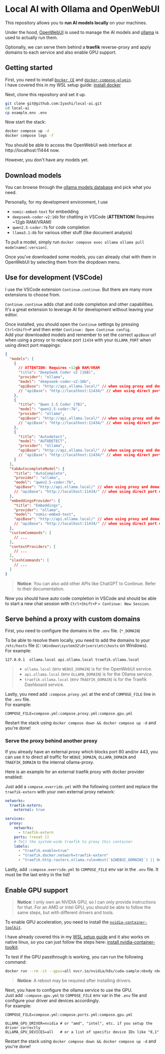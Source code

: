 # Local AI with Ollama and OpenWebUI
This repository allows you to **run AI models locally** on your machines.

Under the hood, [OpenWebUI](https://docs.openwebui.com/) is used to manage the AI models and [ollama](https://ollama.com/) is used to actually run them.

Optionally, we can serve them behind a **traefik** reverse-proxy and apply domains to each service and also enable GPU support.

## Getting started
First, you need to install [`Docker CE`](https://docs.docker.com/engine/install) and [`docker-compose-plugin`](https://docs.docker.com/compose/install/linux/#install-using-the-repository).  
I have covered this in my WSL setup guide: [install docker](https://github.com/Iyashi/WSL#install-docker)

Next, clone this repository and set it up.
```bash
git clone git@github.com:Iyashi/local-ai.git
cd local-ai
cp example.env .env
```

Now start the stack:
```bash
docker compose up -d
docker compose logs -f
```

You should be able to access the OpenWebUI web interface at http://localhost:11444 now.

However, you don't have any models yet.

## Download models
You can browse through the [ollama models database](https://ollama.com/search) and pick what you need.

Personally, for my development environment, I use
- `nomic-embed-text` for embedding
- `deepseek-coder-v2:16b` for chatting in VSCode (**ATTENTION!** Requires ~12gb RAM/VRAM)
- `qwen2.5-coder:7b` for code completion
- `llama3.1:8b` for various other stuff (like document analysis)

To pull a model, simply run `docker compose exec ollama ollama pull modelname[:version]`.

Once you've downloaded some models, you can already chat with them in OpenWebUI by selecting them from the dropdown menu.

## Use for development (VSCode)
I use the VSCode extension `Continue.continue`. But there are many more extensions to choose from.

`Continue.continue` adds chat and code completion and other capabilities. It's a great extension to leverage AI for development without leaving your editor.

Once installed, you should open the `Continue` settings by pressing `Ctrl+Shift+P` and then enter `Continue: Open Continue config`.  
Add your downloaded models and remember to set the correct `apiBase` url when using a proxy or to replace port `11434` with your `OLLAMA_PORT` when using direct port mappings:
```json
{
  "models": [
    {
      // ATTENTION: Requires ~12gb RAM/VRAM
      "title": "DeepSeek Coder v2 [16B]",
      "provider": "ollama",
      "model": "deepseek-coder-v2:16b",
      "apiBase": "http://api.ollama.local/" // when using proxy and domain
      // "apiBase": "http://localhost:11434/" // when using direct port mappings
    },
    {
      "title": "Qwen 2.5 Coder [7B]",
      "model": "qwen2.5-coder:7b",
      "provider": "ollama",
      "apiBase": "http://api.ollama.local/" // when using proxy and domain
      // "apiBase": "http://localhost:11434/" // when using direct port mappings
    },
    {
      "title": "Autodetect",
      "model": "AUTODETECT",
      "provider": "ollama",
      "apiBase": "http://api.ollama.local/" // when using proxy and domain
      // "apiBase": "http://localhost:11434/" // when using direct port mappings
    }
  ],
  "tabAutocompleteModel": {
    "title": "AutoComplete",
    "provider": "ollama",
    "model": "qwen2.5-coder:7b",
    "apiBase": "http://api.ollama.local/" // when using proxy and domain
    // "apiBase": "http://localhost:11434/" // when using direct port mappings
  },
  "embeddingsProvider": {
    "title": "Embeddings",
    "provider": "ollama",
    "model": "nomic-embed-text",
    "apiBase": "http://api.ollama.local/" // when using proxy and domain
    // "apiBase": "http://localhost:11434/" // when using direct port mappings
  },
  "customCommands": [
    // ...
  ],
  "contextProviders": [
    // ...
  ],
  "slashCommands": [
    // ...
  ]
}
```

> **Notice**: You can also add other APIs like ChatGPT to Continue. Refer to their documentation.

Now you should have auto code completion in VSCode and should be able to start a new chat session with `Ctrl+Shift+P` `> Continue: New Session`.

## Serve behind a proxy with custom domains
First, you need to configure the domains in the `.env` file. (`*_DOMAIN`)

To be able to resolve them locally, you need to add the domains to your `/etc/hosts` file (`C:\Windows\system32\drivers\etc\hosts` on Windows).  
For example:
```hosts
127.0.0.1  ollama.local api.ollama.local traefik.ollama.local
```
> - `ollama.local` (env `WEBUI_DOMAIN`) is for the OpenWebUI service.
> - `api.ollama.local` (env `OLLAMA_DOMAIN`) is for the Ollama service.
> - `traefik.ollama.local` (env `TRAEFIK_DOMAIN`) is for the Traefik Dashboard service.

Lastly, you need add `:compose.proxy.yml` at the end of `COMPOSE_FILE` line in the `.env` file.  
For example:
```env
COMPOSE_FILE=compose.yml:compose.proxy.yml:compose.gpu.yml
```

Restart the stack using `docker compose down && docker compose up -d` and you're done!

### Serve the proxy behind another proxy
If you already have an external proxy which blocks port 80 and/or 443, you can use it to direct all traffic for `WEBUI_DOMAIN`, `OLLAMA_DOMAIN` and `TRAEFIK_DOMAIN` to the internal ollama-proxy.

Here is an example for an external traefik proxy with docker provider enabled:

Just add a `compose.override.yml` with the following content and replace the `traefik-extern` with your own external proxy network:
```yml
networks:
  traefik-extern:
    external: true

services:
  proxy:
    networks:
      - traefik-extern
    ports: !reset []
    # Tell the system-wide traefik to proxy this container
    labels:
      - "traefik.enable=true"
      - "traefik.docker.network=traefik-extern"
      - "traefik.http.routers.ollama.rule=Host(`${WEBUI_DOMAIN}`) || Host(`${OLLAMA_DOMAIN}`) || Host(`${TRAEFIK_DOMAIN}`)"
```

Lastly, add `:compose.override.yml` to `COMPOSE_FILE` env var in the `.env` file. It must be the last entry in the list!

## Enable GPU support
> **Notice**: I only own an NVIDIA GPU, so I can only provide instructions for that. For an AMD or Intel GPU, you should be able to follow the same steps, but with different drivers and tools.

To enable GPU acceleration, you need to install the [`nvidia-container-toolkit`](https://docs.nvidia.com/datacenter/cloud-native/container-toolkit/latest/install-guide.html).  

I have already covered this in my [WSL setup guide](https://github.com/Iyashi/WSL) and it also works on native linux, so you can just follow the steps here: [install nvidia-container-toolkit](https://github.com/Iyashi/WSL#install-nvidia-container-toolkit-for-docker-gpu-integration).

To test if the GPU passthrough is working, you can run the following command:
```bash
docker run --rm -it --gpus=all nvcr.io/nvidia/k8s/cuda-sample:nbody nbody -gpu -benchmark
```
> **Notice**: A reboot may be required after installing drivers.

Next, you have to configure the ollama service to use the GPU.  
Just add `:compose.gpu.yml` to `COMPOSE_FILE` env var in the `.env` file and configure your driver and devices accordingly.  
For example:
```env
COMPOSE_FILE=compose.yml:compose.ports.yml:compose.gpu.yml

OLLAMA_GPU_DRIVER=nvidia # or "amd", "intel", etc. if you setup the driver correctly
OLLAMA_GPU_DEVICES=all   # or a list of specific device IDs like "0,1"
```

Restart the stack using `docker compose down && docker compose up -d` and you're done!
